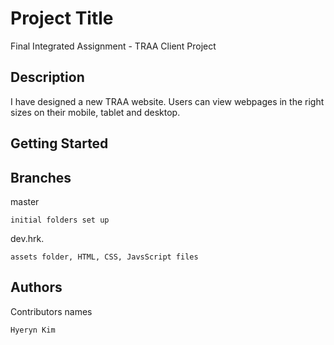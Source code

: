 # Project Title

Final Integrated Assignment - TRAA Client Project

## Description

I have designed a new TRAA website. Users can view webpages in the right sizes on their mobile, tablet and desktop.

## Getting Started

## Branches
master
```
initial folders set up
```

dev.hrk.
```
assets folder, HTML, CSS, JavsScript files
```

## Authors

Contributors names
```
Hyeryn Kim
```
